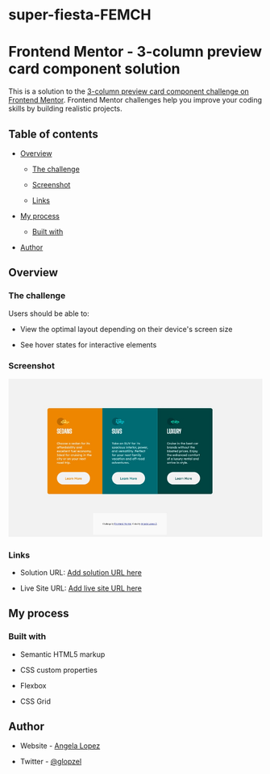 # super-fiesta-FEMCH

# Frontend Mentor - 3-column preview card component solution

This is a solution to the [3-column preview card component challenge on Frontend Mentor](https://www.frontendmentor.io/challenges/3column-preview-card-component-pH92eAR2-). Frontend Mentor challenges help you improve your coding skills by building realistic projects. 

## Table of contents

- [Overview](#overview)

  - [The challenge](#the-challenge)

  - [Screenshot](#screenshot)

  - [Links](#links)

- [My process](#my-process)

  - [Built with](#built-with)

- [Author](#author)

## Overview

### The challenge

Users should be able to:

- View the optimal layout depending on their device's screen size

- See hover states for interactive elements

### Screenshot

![](images/screenshot.jpg)

### Links

- Solution URL: [Add solution URL here](https://github.com/glopzel/super-fiesta-FEMCH)

- Live Site URL: [Add live site URL here](https://glopzel.github.io/super-fiesta-FEMCH/)

## My process

### Built with

- Semantic HTML5 markup

- CSS custom properties

- Flexbox

- CSS Grid

## Author

- Website - [Angela Lopez](https://alz.netlify.app/)

- Twitter - [@glopzel](https://www.twitter.com/glopzel)

